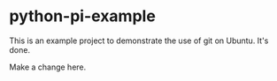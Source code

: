 # python-pi-example
This is an example project to demonstrate the use of git on Ubuntu. It's done.

Make a change here.